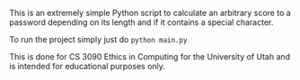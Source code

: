 This is an extremely simple Python script to calculate an arbitrary score to a password depending on its length and if it contains a special character.

To run the project simply just do ``python main.py``

This is done for CS 3090 Ethics in Computing for the University of Utah and is intended for educational purposes only. 
